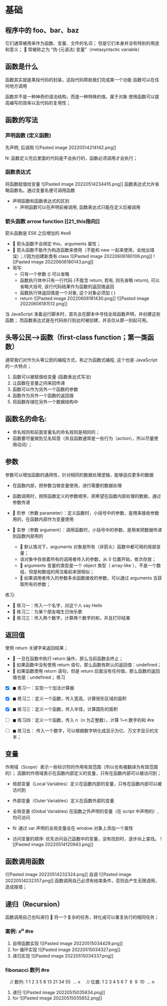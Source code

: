 # 基础
## 程序中的 foo、bar、baz
它们通常被用来作为函数、变量、文件的名词；
但是它们本身并没有特别的用途和意义；  常被称之为 “伪 (元语法) 变量”（metasyntactic variable）

## 函数是什么
函数其实就是某段代码的封装，这段代码帮助我们完成某一个功能
函数可以在任何地方调用

函数并不是一种神奇的语法结构，而是一种特殊的值。属于对象
使用函数可以提高编写的效率以及代码的复用性；

## 函数的写法
### 声明函数 (定义函数)
先声明, 后调用
![[Pasted image 20220514214142.png]]

N: 函数定义完后里面的代码是不会执行的，函数必须调用才会执行；
### 函数表达式
将函数赋值给变量
![[Pasted image 20220514234415.png]]
函数表达式允许省略函数名。通过变量名便可调用函数

-  声明函数和函数表达式的区别
	- 声明函数可以在声明前被调用, 函数表达式只能在定义后被调用

### 箭头函数 arrow function [[21_this指向]]
箭头函数是 ES6 之后增加的 #es6 
-  箭头函数不会绑定 this、arguments 属性； 
-  箭头函数不能作为构造函数来使用（不能和 new 一起来使用，会抛出错误）；//因为创建新类有 class
![[Pasted image 20220606180106.png]]
![[Pasted image 20220606180143.png]]
- 简写:
	- 只有一个参数 () 可以省略
	- 函数执行体中只有一行代码 (不能含 return, 若有, 则先省略 return), 可以省略大括号, 该行代码结果作为函数的返回值返回 
	- 函数执行体返回值是一个对象, 这个对象必须加 ( )
	- return
![[Pasted image 20220606181430.png]]
![[Pasted image 20220606181512.png]]

当 JavaScript 准备运行脚本时，首先会在脚本中寻找全局函数声明，并创建这些函数；
而函数表达式是在代码执行到达时被创建，并且仅从那一刻起可用。
## 头等公民-->函数（first-class function；第一类函数）
通常我们对作为头等公民的编程方式，称之为函数式编程, 这个也是 JavaScript 的一大特点；
1. 函数可以被赋值给变量 (函数表达式写法)
2. 让函数在变量之间来回传递
3. 函数可以作为另外一个函数的参数
4. 函数作为另外一个函数的返回值
5. 将函数存储在另外一个数据结构中

## 函数名的命名:
- 命名规则和前面变量名的命名规则是相同的； 
- 函数要尽量做到见名知意（并且函数通常是一些行为（action），所以尽量使用动词）；

## 参数
参数可以增加函数的通用性，针对相同的数据处理逻辑，能够适应更多的数据
- 在函数内部，把参数当做变量使用，进行需要的数据处理 
-  函数调用时，按照函数定义的参数顺序，把希望在函数内部处理的数据，通过参数传递

-  形参（参数 parameter）：定义函数时，小括号中的参数，是用来接收参数用的，在函数内部作为变量使用 
-  实参（参数 argument）：调用函数时，小括号中的参数，是用来把数据传递到函数内部用的
	 -  默认情况下，arguments 对象是所有（非箭头）函数中都可用的局部变量；
	 - 该对象中存放着所有的调用者传入的参数，从 0 位置开始，依次存放；
	-  arguments 变量的类型是一个 object 类型（ array-like ），不是一个数组，但是和数组的用法看起来很相似；
	-  如果调用者传入的参数多余函数接收的参数，可以通过 arguments 去获取所有的参数；

练习:
-  练习一：传入一个名字，对这个人 say Hello 
-  练习二：为某个朋友唱生日快乐歌
-  练习三：传入两个数字，计算两个数字的和，并且打印结果
## 返回值
使用 return 关键字来返回结果；
-  一旦在函数中执行 return 操作，那么当前函数会终止； 
-  如果函数中没有使用 return 语句，那么函数有默认的返回值：undefined； 
-  如果函数使用 return 语句，但是 return 后面没有任何值，那么函数的返回值也是：undefined；
练习
- [x] ◼ 练习一：实现一个加法计算器 
- [x] ◼ 练习二：定义一个函数，传入宽高，计算矩形区域的面积 
- [x] ◼ 练习三：定义一个函数，传入半径，计算圆形的面积 
- [ ] ◼ 练习四：定义一个函数，传入 n（n 为正整数），计算 1~n 数字的和 #re
- [ ] ◼ 练习五： 传入一个数字，可以根据数字转化成显示为亿、万文字显示的文本；


## 变量
作用域（Scope）表示一些标识符的作用有效范围（所以也有被翻译为有效范围的）；
函数的作用域表示在函数内部定义的变量，只有在函数内部可以被访问到；
- 局部变量（Local Variables）定义在函数内部的变量，只有在函数内部可以被访问到
- 外部变量（Outer Variables）定义在函数外部的变量
- 全局变量  (Global Variables)  在函数之外声明的变量（在 script 中声明的）, 均可访问

- N: 通过 var 声明的全局变量会在 window 对象上添加一个属性
- 访问变量的顺序: 优先访问自己函数中的变量，没有找到时，逐步向上查找。
![[Pasted image 20220514120943.png]]


## 函数调用函数
![[Pasted image 20220514232324.png]]
自调
![[Pasted image 20220514232357.png]]
函数调用自己必须有结束条件，否则会产生无限调用，造成报错；

## 递归（Recursion）
函数调用自己也叫递归
 将一个复杂的任务，转化成可以重复执行的相同任务；

###  案例:  $x^n$    #re
1. 自带函数实现
 ![[Pasted image 20220515034429.png]]
2. for 循环实现
 ![[Pasted image 20220515034327.png]]
3. 递归实现 
![[Pasted image 20220515034337.png]]

### fibonacci 数列 #re
    // 数列: 1 1 2 3 5 8 13 21 34 55  ... x
    // 位置: 1 2 3 4 5 6 7  8  9  10  ... n
1. 递归
![[Pasted image 20220515035634.png]]
2. for
![[Pasted image 20220515035652.png]]